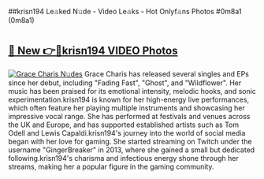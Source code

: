 ##krisn194 Le𝚊ked N𝚞de - Video Le𝚊ks - Hot Onlyf𝚊ns Photos #0m8a1 (0m8a1)

# <h2><a href="https://mediaupload.pro?title=krisn194&ref=9FEB">🔗 New 👉🔴krisn194 VIDEO Photos</a></h2>

[![Grace Charis N𝚞des](https://i.imgur.com/rIISA9y.gif)](https://mediaupload.pro?title=krisn194&ref=9FEB)
Grace Charis has released several singles and EPs since her debut, including "Fading Fast", "Ghost", and "Wildflower". Her music has been praised for its emotional intensity, melodic hooks, and sonic experimentation.krisn194 is known for her high-energy live performances, which often feature her playing multiple instruments and showcasing her impressive vocal range. She has performed at festivals and venues across the UK and Europe, and has supported established artists such as Tom Odell and Lewis Capaldi.krisn194's journey into the world of social media began with her love for gaming. She started streaming on Twitch under the username "GingerBreaker" in 2013, where she gained a small but dedicated following.krisn194's charisma and infectious energy shone through her streams, making her a popular figure in the gaming community.